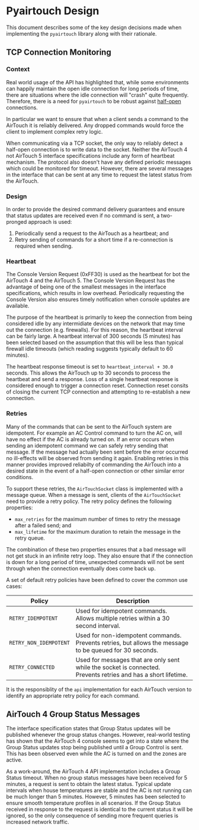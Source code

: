 # Pyairtouch Design

This document describes some of the key design decisions made when implementing the `pyairtouch` library along with their rationale.

## TCP Connection Monitoring

### Context
Real world usage of the API has highlighted that, while some environments can happily maintain the open idle connection for long periods of time, there are situations where the idle connection will "crash" quite frequently.
Therefore, there is a need for `pyairtouch` to be robust against [half-open](https://en.wikipedia.org/wiki/TCP_half-open) connections.

In particular we want to ensure that when a client sends a command to the AirTouch it is reliably delivered.
Any dropped commands would force the client to implement complex retry logic.

When communicating via a TCP socket, the only way to reliably detect a half-open connection is to write data to the socket.
Neither the AirTouch 4 not AirTouch 5 interface specifications include any form of heartbeat mechanism.
The protocol also doesn't have any defined periodic messages which could be monitored for timeout.
However, there are several messages in the interface that can be sent at any time to request the latest status from the AirTouch.

### Design
In order to provide the desired command delivery guarantees and ensure that status updates are received even if no command is sent, a two-pronged approach is used:
1. Periodically send a request to the AirTouch as a heartbeat; and
2. Retry sending of commands for a short time if a re-connection is required when sending.

### Heartbeat
The Console Version Request (0xFF30) is used as the heartbeat for bot the AirTouch 4 and the AirTouch 5.
The Console Version Request has the advantage of being one of the smallest messages in the interface specifications, which results in low overhead.
Periodically requesting the Console Version also ensures timely notification when console updates are available.

The purpose of the heartbeat is primarily to keep the connection from being considered idle by any intermidiate devices on the network that may time out the connection (e.g. firewalls).
For this reason, the heartbeat interval can be fairly large.
A heartbeat interval of 300 seconds (5 minutes) has been selected based on the assumption that this will be less than typical firewall idle timeouts (which reading suggests typically default to 60 minutes).

The heartbeat response timeout is set to `heartbeat_interval + 30.0` seconds.
This allows the AirTouch up to 30 seconds to process the heartbeat and send a response.
Loss of a single heartbeat response is considered enough to trigger a connection reset.
Connection reset consits of closing the current TCP connection and attempting to re-establish a new connection.

### Retries
Many of the commands that can be sent to the AirTouch system are idempotent.
For example an AC Control command to turn the AC on, will have no effect if the AC is already turned on.
If an error occurs when sending an idempotent command we can safely retry sending that message.
If the message had actually been sent before the error occurred no ill-effects will be observed from sending it again.
Enabling retries in this manner provides improved reliabilty of commanding the AirTouch into a desired state in the event of a half-open connection or other similar error conditions.

To support these retries, the `AirTouchSocket` class is implemented with a message queue.
When a message is sent, clients of the `AirTouchSocket` need to provide a retry policy.
The retry policy defines the following properties:
* `max_retries` for the maximum number of times to retry the message after a failed send; and
* `max_lifetime` for the maximum duration to retain the message in the retry queue.

The combination of these two properties ensures that a bad message will not get stuck in an infinite retry loop.
They also ensure that if the connection is down for a long period of time, unexpected commands will not be sent through when the connection eventually does come back up.

A set of default retry policies have been defined to cover the common use cases:

 Policy                | Description 
-----------------------|------------------------------------------------
`RETRY_IDEMPOTENT`     | Used for idempotent commands.<br>Allows multiple retries within a 30 second interval.
`RETRY_NON_IDEMPOTENT` | Used for non-idempotent commands.<br>Prevents retries, but allows the message to be queued for 30 seconds.
`RETRY_CONNECTED`      | Used for messages that are only sent while the socket is connected.<br>Prevents retries and has a short lifetime.

It is the responsiblity of the `api` implementation for each AirTouch version to identify an appropriate retry policy for each command.

## AirTouch 4 Group Status Messages
The interface specification states that Group Status updates will be published whenever the group status changes.
However, real-world testing has shown that the AirTouch 4 console seems to get into a state where the Group Status updates stop being published until a Group Control is sent.
This has been observed even while the AC is turned on and the zones are active.

As a work-around, the AirTouch 4 API implementation includes a Group Status timeout.
When no group status messages have been received for 5 minutes, a request is sent to obtain the latest status.
Typical update intervals when house temperatures are stable and the AC is not running can be much longer than 5 minutes.
However, 5 minutes has been selected to ensure smooth temperature profiles in all scenarios.
If the Group Status received in response to the request is identical to the current status it will be ignored, so the only consequence of sending more frequent queries is increased network traffic.
